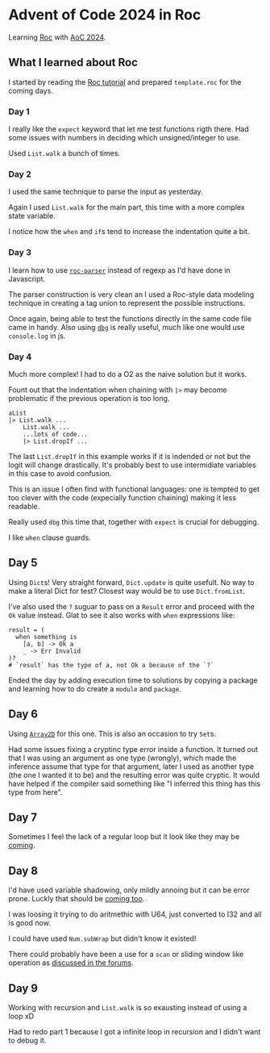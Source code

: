 # Advent of Code 2024 in Roc

Learning [Roc](https://www.roc-lang.org/) with [AoC 2024](https://adventofcode.com/2024).

## What I learned about Roc

I started by reading the [Roc tutorial](https://www.roc-lang.org/tutorial)
and prepared `template.roc` for the coming days.

### Day 1

I really like the `expect` keyword that let me test functions rigth there.
Had some issues with numbers in deciding which unsigned/integer to use.

Used `List.walk` a bunch of times.

### Day 2

I used the same technique to parse the input as yesterday.

Again I used `List.walk` for the main part, this time with a more complex state
variable.

I notice how the `when` and `if`s tend to increase the indentation quite a bit.

### Day 3

I learn how to use [`roc-parser`](https://github.com/lukewilliamboswell/roc-parser)
instead of regexp as I'd have done in Javascript.

The parser construction is very clean an I used a Roc-style data modeling
technique in creating a tag union to represent the possible instructions.

Once again, being able to test the functions directly in the same code file
came in handy. Also using [`dbg`](https://www.roc-lang.org/tutorial#dbg) is
really useful, much like one would use `console.log` in js.

### Day 4

Much more complex! I had to do a O2 as the naive solution but it works.

Fount out that the indentation when chaining with `|>` may become problematic
if the previous operation is too long.

```
aList
|> List.walk ...
    List.walk ...
    ...lots of code...
    |> List.dropIf ...
```

The last `List.dropIf` in this example works if it is indended or not but
the logit will change drastically. It's probably best to use intermidiate
variables in this case to avoid confusion.

This is an issue I often find with functional languages: one is tempted to
get too clever with the code (expecially function chaining) making it less readable.

Really used `dbg` this time that, together with `expect` is crucial for  debugging.

I like `when` clause guards.

## Day 5

Using `Dict`s! Very straight forward, `Dict.update` is quite usefult.
No way to make a literal Dict for test? Closest way would be to use `Dict.fromList`.

I've also used the `?` suguar to pass on a `Result` error and proceed with
the `Ok` value instead. Glat to see it also works with `when` expressions like:

```roc
result = (
  when something is
    [a, b] -> Ok a
    _ -> Err Invalid
)?
# `result` has the type of a, not Ok a because of the `?`
```

Ended the day by adding execution time to solutions by copying a package and
learning how to do create a `module` and `package`.

## Day 6

Using [`Array2D`](https://github.com/mulias/roc-array2d/tree/main) for this one.
This is also an occasion to try `Set`s.

Had some issues fixing a cryptinc type error inside a function. It turned out
that I was using an argument as one type (wrongly), which made the inference assume that
type for that argument, later I used as another type (the one I wanted it to be)
and the resulting error was quite cryptic. It would have helped if the compiler
said something like "I inferred this thing has this type from here".

## Day 7

Sometimes I feel the lack of a regular loop but it look like they may be
[coming](https://roc.zulipchat.com/#narrow/stream/304641-ideas/topic/.60for.60.20and.20.60var.60/near/471593157).

## Day 8

I'd have used variable shadowing, only mildly annoing but it can be error prone.
Luckly that should be [coming too](https://docs.google.com/document/d/1Ly5Cp_Z7dY8KLQkkDYZlGCldxQj4jLzZ0vIeB-F8lJI/edit?tab=t.0#heading=h.uw2tdxn2cvjs).

I was loosing it trying to do aritmethic with U64, just converted to I32 and
all is good now.

I could have used `Num.subWrap` but didn't know it existed!

There could probably have been a use for a `scan` or sliding window like operation
as [discussed in the forums](https://roc.zulipchat.com/#narrow/channel/304641-ideas/topic/List.2Escan).

## Day 9

Working with recursion and `List.walk` is so exausting instead of using a loop xD

Had to redo part 1 because I got a infinite loop in recursion and I didn't want
to debug it.
